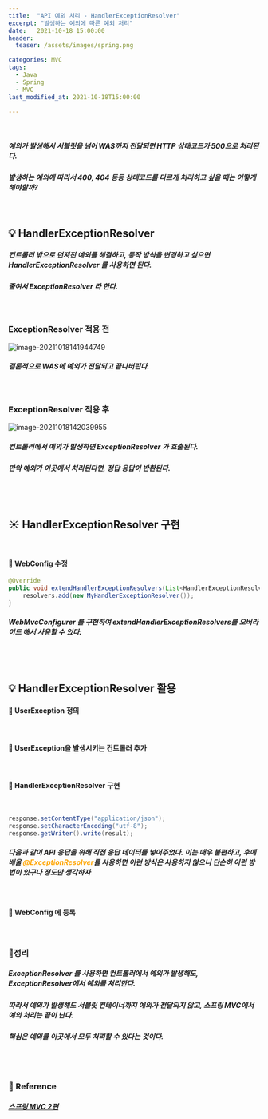 ```yaml
---
title:  "API 예외 처리 - HandlerExceptionResolver"
excerpt: "발생하는 예외에 따른 예외 처리"
date:   2021-10-18 15:00:00
header:
  teaser: /assets/images/spring.png

categories: MVC
tags:
  - Java
  - Spring
  - MVC
last_modified_at: 2021-10-18T15:00:00

---
```


<br/>

##### 예외가 발생해서 서블릿을 넘어 WAS까지 전달되면 HTTP 상태코드가 500으로 처리된다.

##### 발생하는 예외에 따라서 400, 404 등등 상태코드를 다르게 처리하고 싶을 때는 어떻게 해야할까?

<br/>

## 💡 HandlerExceptionResolver

##### 컨트롤러 밖으로 던져진 예외를 해결하고, 동작 방식을 변경하고 싶으면 HandlerExceptionResolver 를 사용하면 된다. 

##### 줄여서 ExceptionResolver 라 한다.

<br/>

### ExceptionResolver  적용 전

![image-20211018141944749](https://raw.githubusercontent.com/ShinDongHun1/image_repo/main/img/image-20211018141944749.png)

##### 결론적으로 WAS에 예외가 전달되고 끝나버린다.

<br/>

### ExceptionResolver  적용 후

![image-20211018142039955](https://raw.githubusercontent.com/ShinDongHun1/image_repo/main/img/image-20211018142039955.png)

##### 컨트롤러에서 예외가 발생하면 ExceptionResolver 가 호출된다.

##### 만약 예외가 이곳에서 처리된다면, 정답 응답이 반환된다.

<br/>

<br/>

## ☀️ HandlerExceptionResolver 구현

<script src="https://gist.github.com/ShinDongHun1/27f3767732197b39ef23032c878eb927.js"></script>

<br/>

#### 🔎 WebConfig 수정

```java
@Override
public void extendHandlerExceptionResolvers(List<HandlerExceptionResolver>resolvers) {
	resolvers.add(new MyHandlerExceptionResolver());
}
```

##### WebMvcConfigurer 를 구현하여 extendHandlerExceptionResolvers를 오버라이드 해서 사용할 수 있다.

<br/>

<br/>

## 💡 HandlerExceptionResolver 활용

#### 🔎 UserException 정의

<script src="https://gist.github.com/ShinDongHun1/b79192d984cf0d640f2ba25ac8c22cc7.js"></script>

<br/>

#### 🔎 UserException을 발생시키는 컨트롤러 추가

<script src="https://gist.github.com/ShinDongHun1/c0e5f4d9e479a9ecc65afedc7cc1a640.js"></script>

<br/>

#### 🔎 HandlerExceptionResolver 구현

<script src="https://gist.github.com/ShinDongHun1/b660c4e429f86f17680766056d4870d4.js"></script>

<br/>

```java
response.setContentType("application/json");
response.setCharacterEncoding("utf-8");
response.getWriter().write(result);
```

##### 다음과 같이 API 응답을 위해 직접 응답 데이터를 넣어주었다. 이는 매우 불편하고, 후에 배울 <span style="color:orange">@ExceptionResolver</span>를 사용하면 이런 방식은 사용하지 않으니 단순히 이런 방법이 있구나 정도만 생각하자

<br/>

#### 🔎 WebConfig 에 등록

<script src="https://gist.github.com/ShinDongHun1/67c5794b92b74a6f733da750dc19d741.js"></script>

<br/>

### 🔎정리

##### ExceptionResolver 를 사용하면 컨트롤러에서 예외가 발생해도, ExceptionResolver에서 예외를 처리한다. 

##### 따라서 예외가 발생해도 서블릿 컨테이너까지 예외가 전달되지 않고, 스프링 MVC에서 예외 처리는 끝이 난다. 

##### 핵심은 예외를 이곳에서 모두 처리할 수 있다는 것이다.

<br/>

<br/>

### 📔 Reference

##### [스프링 MVC 2편](https://www.inflearn.com/course/%EC%8A%A4%ED%94%84%EB%A7%81-mvc-2/dashboard)

<br/>
